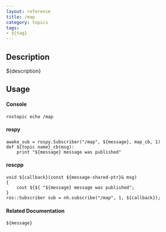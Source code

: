 ```yaml
---
layout: reference
title: /map
category: topics
tags: 
- ${tag}
---
```


## Description
${description}

## Usage
#### Console
```
rostopic echo /map
```

#### rospy
```
awake_sub = rospy.Subscriber("/map", ${message}, map_cb, 1)
def ${topic name}_cb(msg):
    print "${message} message was published"
```

#### roscpp
```
void ${callback}(const ${message-shared-ptr}& msg)
{
    cout ${${ "${message} message was published";
}
ros::Subscriber sub = nh.subscribe("/map", 1, ${callback});
```

#### Related Documentation
``${message}``  